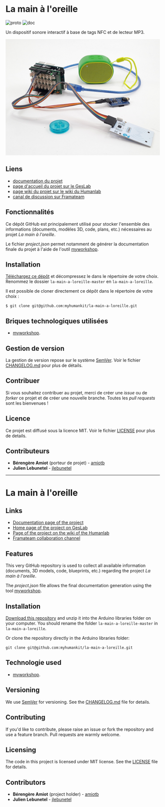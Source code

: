 # La main à l'oreille
![proto](https://img.shields.io/badge/proto-en%20cours-orange.svg "proto")
![doc](https://img.shields.io/badge/doc-en%20cours-orange.svg "doc")

Un dispositif sonore interactif à base de tags NFC et de lecteur MP3.

![featured_image](images/la-main-a-loreille.jpg)

## Liens
 * [documentation du projet](https://docs.humanlab.me/myhumankit/la-main-a-loreille)
 * [page d'accueil du projet sur le GesLab](https://rennes.humanlab.me/projet/la-main-a-loreille/)
 * [page wiki du projet sur le wiki du Humanlab](http://wikilab.myhumankit.org/index.php?title=Projets:La_main_a_loreille)
 * [canal de discussion sur Framateam](https://framateam.org/myhumankit/channels/la-main-a-loreille)

## Fonctionnalités
Ce dépôt GitHub est principalement utilisé pour stocker l'ensemble des informations (documents, modèles 3D, code, plans, etc.) nécessaires au projet _La main à l'oreille_.

Le fichier _project.json_ permet notamment de générer la documentation finale du projet à l'aide de l'outil [myworkshop](https://github.com/myhumankit/myworkshop).

## Installation
[Téléchargez ce dépôt](https://github.com/myhumankit/la-main-a-loreille/archive/master.zip) et décompressez le dans le répertoire de votre choix. Renommez le dossier `la-main-a-loreille-master` en `la-main-a-loreille`.

Il est possible de cloner directement ce dépôt dans le répertoire de votre choix :

```
$ git clone git@github.com:myhumankit/la-main-a-loreille.git
```

## Briques technologiques utilisées
 * [myworkshop](https://github.com/myhumankit/myworkshop).

## Gestion de version
La gestion de version repose sur le système [SemVer](http://semver.org/). Voir le fichier [CHANGELOG.md](CHANGELOG.md) pour plus de détails.

## Contribuer
Si vous souhaitez contribuer au projet, merci de créer une _issue_ ou de _forker_ ce projet et de créer une nouvelle branche. Toutes les _pull requests_ sont les bienvenues !

## Licence
Ce projet est diffusé sous la licence MIT. Voir le fichier [LICENSE](LICENSE) pour plus de details.

## Contributeurs
 * **Bérengère Amiot** (porteur de projet) - [amiotb](https://github.com/amiotb)
 * **Julien Lebunetel** - [jlebunetel](https://github.com/jlebunetel)

---

# La main à l'oreille

## Links
 * [Documentation page of the project](https://docs.humanlab.me/myhumankit/la-main-a-loreille)
 * [Home page of the project on GesLab](https://rennes.humanlab.me/projet/la-main-a-loreille/)
 * [Page of the project on the wiki of the Humanlab](http://wikilab.myhumankit.org/index.php?title=Projets:La_main_a_loreille)
 * [Framateam collaboration channel](https://framateam.org/myhumankit/channels/la-main-a-loreille)

## Features
This very GitHub repository is used to collect all available information (documents, 3D models, code, blueprints, etc.) regarding the project _La main à l'oreille_.

The _project.json_ file allows the final documentation generation using the tool [myworkshop](https://github.com/myhumankit/myworkshop).

## Installation
[Download this repository](https://github.com/myhumankit/la-main-a-loreille/archive/master.zip) and unzip it into the Arduino libraries folder on your computer. You should rename the folder `la-main-a-loreille-master` in `la-main-a-loreille`.

Or clone the repository directly in the Arduino libraries folder:

```
git clone git@github.com:myhumankit/la-main-a-loreille.git
```

## Technologie used
 * [myworkshop](https://github.com/myhumankit/myworkshop).

## Versioning
We use [SemVer](http://semver.org/) for versioning. See the [CHANGELOG.md](CHANGELOG.md) file for details.

## Contributing
If you'd like to contribute, please raise an issue or fork the repository and use a feature branch. Pull requests are warmly welcome.

## Licensing
The code in this project is licensed under MIT license. See the [LICENSE](LICENSE) file for details.

## Contributors
 * **Bérengère Amiot** (project holder) - [amiotb](https://github.com/amiotb)
 * **Julien Lebunetel** - [jlebunetel](https://github.com/jlebunetel)
